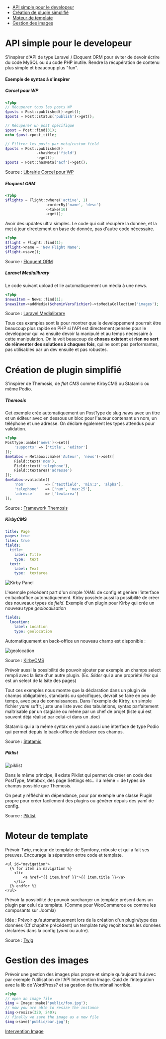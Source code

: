 
- [API simple pour le developeur](#ap-simple-pour-le-developeur)
- [Création de plugin simplifié](#création-de-plugin-simplifié)
- [Moteur de template](#moteur-de-template)
- [Gestion des images](#gestion-des-images)

# API simple pour le developeur

S'inspirer d'API de type Laravel / Eloquent ORM pour éviter de devoir écrire du code MySQL ou du code PHP inutile. Rendre la récupération de contenu plus simple et beaucoup plus "fun".

#### Exemple de syntax à s'inspirer
##### Corcel pour WP

```php
<?php
// Récuperer tous les posts WP
$posts = Post::published()->get();
$posts = Post::status('publish')->get();

// Récuperer un post spécifique
$post = Post::find(31);
echo $post->post_title;

// Filtrer les posts par meta/custom field
$posts = Post::published()
              ->hasMeta('field')
              ->get();
$posts = Post::hasMeta('acf')->get();
```
Source : [Librairie Corcel pour WP](https://github.com/corcel/corcel)

##### Eloquent ORM
```php
<?php
$flights = Flight::where('active', 1)
                  ->orderBy('name', 'desc')
                  ->take(10)
                  ->get();

```
Avoir des updates ultra simples. Le code qui suit récupère la donnée, et la met à jour directement en base de donnée, pas d'autre code nécessaire.

```php
<?php
$flight = Flight::find(1);
$flight->name = 'New Flight Name';
$flight->save();
```


Source : [Eloquent ORM]( https://laravel.com/docs/5.4/eloquent)

##### Laravel Medialibrary
Le code suivant upload et lie automatiquement un média à une news.

```php
<?php
$newsItem = News::find(1);
$newsItem->addMedia($cheminVersFichier)->toMediaCollection('images');
```

Source : [Laravel Medialibrary](https://docs.spatie.be/laravel-medialibrary/v5/introduction)

Tous ces exemples sont là pour montrer que le developpement pourrait être beaucoup plus rapide en PHP si l'API est directement pensée pour le developpeur qui va ensuite devoir la manipulé et au temps nécessaire à cette manipulation. On le voit beaucoup de **choses existent** et **rien ne sert de réinventer des solutions à chaques fois**, qui ne sont pas performantes, pas utilisables par un dev ensuite et pas robustes.



# Création de plugin simplifié
S'inspirer de Themosis, de _flat CMS_ comme KirbyCMS ou Statamic ou même Podio.


##### Themosis
Cet exemple crée automatiquement un PostType de slug _news_ avec un titre et un éditeur avec en dessous un bloc pour l'auteur contenant un nom, un téléphone et une adresse. On déclare également les types attendus pour validation.

```php
<?php
PostType::make('news')->set([
    'supports' => ['title', 'editor']
]);
$metabox = Metabox::make('Auteur', 'news')->set([
    Field::text('nom'),
    Field::text('telephone'),
    Field::textarea('adresse')
]);
$metabox->validate([
    'nom'         => ['textfield', 'min:3', 'alpha'],
    'telephone'   => ['num', 'max:25'],
    'adresse'     => ['textarea']
]);
```


Source : [Framework Themosis](http://framework.themosis.com/docs/)

##### KirbyCMS

```yaml
title: Page
pages: true
files: true
fields:
  title:
    label: Title
    type:  text
  text:
    label: Text
    type:  textarea
```
![Kirby Panel](https://getkirby.com/content/1-docs/5-panel/1-blueprints/form.png)


L'exemple précédent part d'un simple _YAML_ de config et génère l'interface en backoffice automatiquement. Kirby possède aussi la possibilité de créer des nouveaux types de _field_. Exemple d'un plugin pour Kirby qui crée un nouveau type _geolocalisation_

```yaml
fields:
  location:
    label: Location
    type: geolocation
```

Automatiquement en back-office un nouveau champ est disponible :

![geolocation](https://raw.githubusercontent.com/lekkerduidelijk/kirby-geolocation-field/master/geolocation-field.gif)

Source : [KirbyCMS](https://getkirby.com/docs)

Prévoir aussi la possibilité de pouvoir ajouter par exemple un champs select rempli avec la liste d'un autre plugin. (Ex. _Slider_ qui a une propriété _link_ qui est un select de la lsite des pages)

Tout ces exemples nous montre que la déclaration dans un plugin de champs obligatoires, standards ou spécifiques, devrait se faire en peu de temps, avec peu de connaissances. Dans l'exemple de Kirby, un simple fichier _yaml_ suffit, juste une liste avec des tabulations, syntax parfaitement maîtrisable par un stagiaire ou même par un chef de projet (liste qui est souvent déjà réalisé par celui-ci dans un .doc)

Statamic qui a la même syntax en _yaml_ a aussi une interface de type Podio qui permet depuis le back-office de déclarer ces champs.

Source : [Statamic](https://statamic.com/features)


##### Piklist


![piklist](https://ps.w.org/piklist/assets/screenshot-1.png?rev=1120463)

Dans le même principe, il existe Piklist qui permet de créer en code des PostType, Metabox, des page Settings etc.. il a même + de types de champs possible que Themosis.

On peut y réfléchir en dépendance, pour par exemple une classe Plugin propre pour créer facilement des plugins ou générer depuis des yaml de config.

Source : [Piklist](https://wordpress.org/plugins/piklist/)


# Moteur de template
Prévoir _Twig_, moteur de template de Symfony, robuste et qui a fait ses preuves. Encourage la séparation entre code et template.

```twig
<ul id="navigation">
  {% for item in navigation %}
    <li>
        <a href="{{ item.href }}">{{ item.title }}</a>
    </li>
  {% endfor %}
</ul>
```

Prévoir la possibilité de pouvoir surcharger un template présent dans un plugin par celui du template. (Comme pour WooCommerce ou comme les composants sur Joomla)

Idée : Prévoir qu'automatiquement lors de la création d'un plugin/type des données (Cf chapitre précédent) un template _twig_ reçoit toutes les données déclarées dans la config (_yaml_ ou autre).

Source : [Twig](https://twig.sensiolabs.org/doc/2.x/)

# Gestion des images
Prévoir une gestion des images plus propre et simple qu'aujourd'hui avec par exemple l'utilisation de l'API Intervention Image. Quid de l'integration avec la lib de WordPress? et sa gestion de thumbnail horrible.

```php
<?php
// open an image file
$img = Image::make('public/foo.jpg');
// now you are able to resize the instance
$img->resize(320, 240);
// finally we save the image as a new file
$img->save('public/bar.jpg');
```

[Intervention Image](http://image.intervention.io/)
